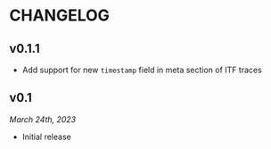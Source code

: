 # CHANGELOG

## v0.1.1

- Add support for new `timestamp` field in meta section of ITF traces

## v0.1

*March 24th, 2023*

- Initial release


